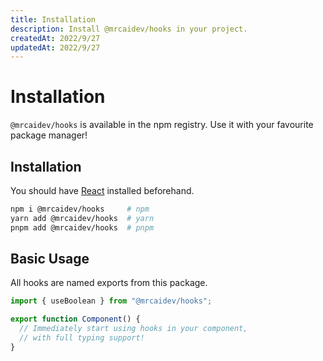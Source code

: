 ```yaml
---
title: Installation
description: Install @mrcaidev/hooks in your project.
createdAt: 2022/9/27
updatedAt: 2022/9/27
---
```


# Installation

`@mrcaidev/hooks` is available in the npm registry. Use it with your favourite package manager!

## Installation

You should have [React](https://www.npmjs.com/package/react) installed beforehand.

```sh
npm i @mrcaidev/hooks     # npm
yarn add @mrcaidev/hooks  # yarn
pnpm add @mrcaidev/hooks  # pnpm
```

## Basic Usage

All hooks are named exports from this package.

```ts
import { useBoolean } from "@mrcaidev/hooks";

export function Component() {
  // Immediately start using hooks in your component,
  // with full typing support!
}
```
